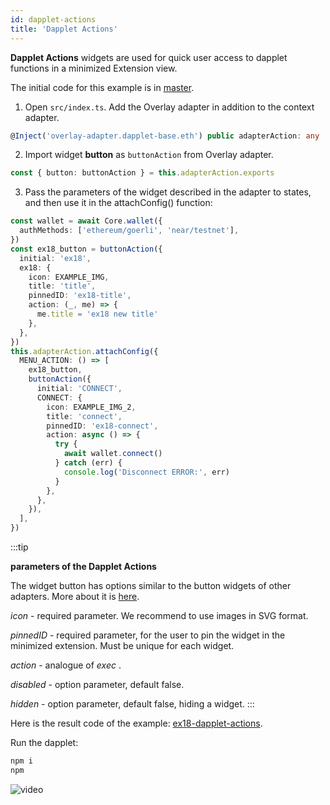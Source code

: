 ```yaml
---
id: dapplet-actions
title: 'Dapplet Actions'
---
```


**Dapplet Actions** widgets are used for quick user access to dapplet functions in a minimized Extension view.

The initial code for this example is in [master](https://github.com/dapplets/dapplet-template/tree/master).

1. Open `src/index.ts`. Add the Overlay adapter in addition to the context adapter.

```ts
@Inject('overlay-adapter.dapplet-base.eth') public adapterAction: any

```

2. Import widget **button** as `buttonAction` from Overlay adapter.

```ts
const { button: buttonAction } = this.adapterAction.exports
```

3. Pass the parameters of the widget described in the adapter to states, and then use it in the attachConfig() function:

```ts
const wallet = await Core.wallet({
  authMethods: ['ethereum/goerli', 'near/testnet'],
})
const ex18_button = buttonAction({
  initial: 'ex18',
  ex18: {
    icon: EXAMPLE_IMG,
    title: 'title',
    pinnedID: 'ex18-title',
    action: (_, me) => {
      me.title = 'ex18 new title'
    },
  },
})
this.adapterAction.attachConfig({
  MENU_ACTION: () => [
    ex18_button,
    buttonAction({
      initial: 'CONNECT',
      CONNECT: {
        icon: EXAMPLE_IMG_2,
        title: 'connect',
        pinnedID: 'ex18-connect',
        action: async () => {
          try {
            await wallet.connect()
          } catch (err) {
            console.log('Disconnect ERROR:', err)
          }
        },
      },
    }),
  ],
})
```

:::tip

**parameters of the Dapplet Actions**

The widget button has options similar to the button widgets of other adapters. More about it is [here](/docs/using-widgets).

_icon_ - required parameter. We recommend to use images in SVG format.

_pinnedID_ - required parameter, for the user to pin the widget in the minimized extension. Must be unique for each widget.

_action_ - analogue of _exec_ .

_disabled_ - option parameter, default false.

_hidden_ - option parameter, default false, hiding a widget.
:::

Here is the result code of the example: [ex18-dapplet-actions](https://github.com/dapplets/dapplet-template/tree/ex18-dapplet-actions).

Run the dapplet:

```bash
npm i
npm
```

![video](/video/ex_18.gif)
